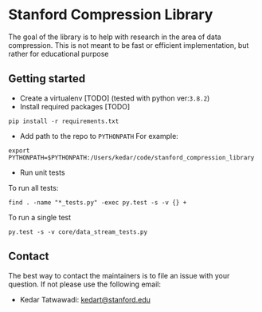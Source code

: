 # Stanford Compression Library
The goal of the library is to help with research in the area of data compression. This is not meant to be fast or efficient implementation, but rather for educational purpose

## Getting started
- Create a virtualenv [TODO] (tested with python ver:`3.8.2`)
- Install required packages [TODO]
```
pip install -r requirements.txt
```
- Add path to the repo to `PYTHONPATH`
For example:
```
export PYTHONPATH=$PYTHONPATH:/Users/kedar/code/stanford_compression_library
```
- Run unit tests

To run all tests:
```
find . -name "*_tests.py" -exec py.test -s -v {} +
```

To run a single test
```
py.test -s -v core/data_stream_tests.py
```


## Contact
The best way to contact the maintainers is to file an issue with your question. 
If not please use the following email:
- Kedar Tatwawadi: kedart@stanford.edu
